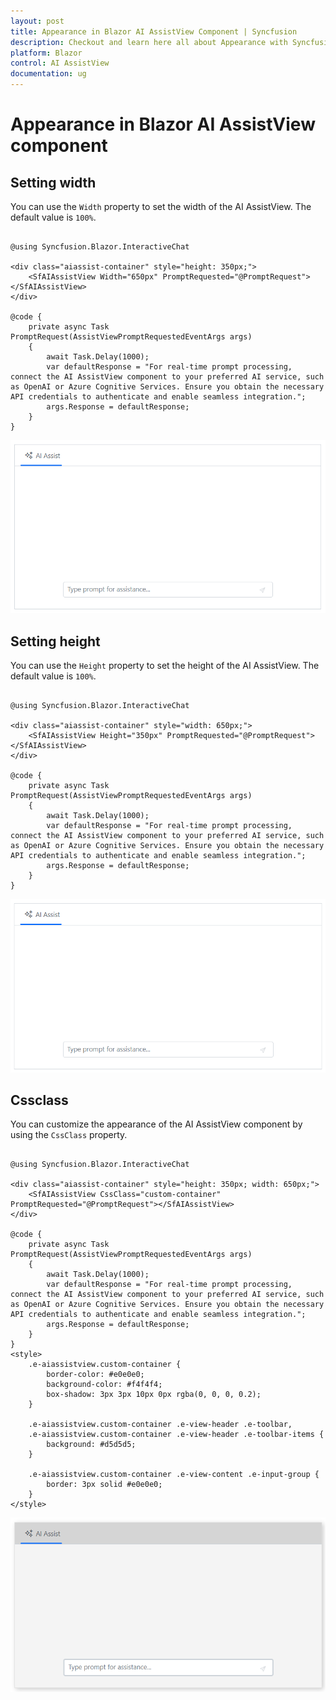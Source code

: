 ```yaml
---
layout: post
title: Appearance in Blazor AI AssistView Component | Syncfusion
description: Checkout and learn here all about Appearance with Syncfusion Blazor AI AssistView component in Blazor Server App and Blazor WebAssembly App.
platform: Blazor
control: AI AssistView
documentation: ug
---
```


# Appearance in Blazor AI AssistView component

## Setting width

You can use the `Width` property to set the width of the AI AssistView. The default value is `100%`.

```cshtml

@using Syncfusion.Blazor.InteractiveChat

<div class="aiassist-container" style="height: 350px;">
    <SfAIAssistView Width="650px" PromptRequested="@PromptRequest"></SfAIAssistView>
</div>

@code {
    private async Task PromptRequest(AssistViewPromptRequestedEventArgs args)
    {
        await Task.Delay(1000);
        var defaultResponse = "For real-time prompt processing, connect the AI AssistView component to your preferred AI service, such as OpenAI or Azure Cognitive Services. Ensure you obtain the necessary API credentials to authenticate and enable seamless integration.";
        args.Response = defaultResponse;
    }
}

```

![Blazor AI AssistView Width](./images/ai-assistview-width.png)

## Setting height

You can use the `Height` property to set the height of the AI AssistView. The default value is `100%`.

```cshtml

@using Syncfusion.Blazor.InteractiveChat

<div class="aiassist-container" style="width: 650px;">
    <SfAIAssistView Height="350px" PromptRequested="@PromptRequest"></SfAIAssistView>
</div>

@code {
    private async Task PromptRequest(AssistViewPromptRequestedEventArgs args)
    {
        await Task.Delay(1000);
        var defaultResponse = "For real-time prompt processing, connect the AI AssistView component to your preferred AI service, such as OpenAI or Azure Cognitive Services. Ensure you obtain the necessary API credentials to authenticate and enable seamless integration.";
        args.Response = defaultResponse;
    }
}

```

![Blazor AI AssistView Height](./images/ai-assistview-height.png)

## Cssclass

You can customize the appearance of the AI AssistView component by using the `CssClass` property.

```cshtml

@using Syncfusion.Blazor.InteractiveChat

<div class="aiassist-container" style="height: 350px; width: 650px;">
    <SfAIAssistView CssClass="custom-container" PromptRequested="@PromptRequest"></SfAIAssistView>
</div>

@code {
    private async Task PromptRequest(AssistViewPromptRequestedEventArgs args)
    {
        await Task.Delay(1000);
        var defaultResponse = "For real-time prompt processing, connect the AI AssistView component to your preferred AI service, such as OpenAI or Azure Cognitive Services. Ensure you obtain the necessary API credentials to authenticate and enable seamless integration.";
        args.Response = defaultResponse;
    }
}
<style>
    .e-aiassistview.custom-container {
        border-color: #e0e0e0;
        background-color: #f4f4f4;
        box-shadow: 3px 3px 10px 0px rgba(0, 0, 0, 0.2);
    }

    .e-aiassistview.custom-container .e-view-header .e-toolbar,
    .e-aiassistview.custom-container .e-view-header .e-toolbar-items {
        background: #d5d5d5;
    }

    .e-aiassistview.custom-container .e-view-content .e-input-group {
        border: 3px solid #e0e0e0;
    }
</style>

```

![Blazor AI AssistView Custom Class](./images/ai-assistview-custom-class.png)
